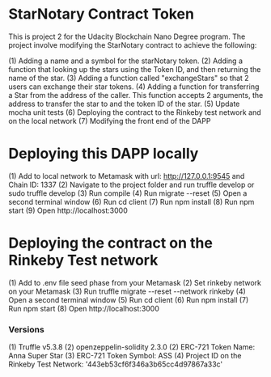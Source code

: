 # StarNotary Contract Token
This is project 2 for the Udacity Blockchain Nano Degree program. 
The project involve modifying the StarNotary contract to achieve the following:

(1) Adding a name and a symbol for the starNotary token.
(2) Adding a function that looking up the stars using the Token ID, and then returning the name of the star.
(3) Adding a function called "exchangeStars" so that 2 users can exchange their star tokens.
(4) Adding a function for transferring a Star from the address of the caller. This function accepts 2 arguments, the address to transfer the star to and the token ID of the star.
(5) Update mocha unit tests
(6) Deploying the contract to the Rinkeby test network and on the local network
(7) Modifying the front end of the DAPP


# Deploying this DAPP locally
(1) Add to local network to Metamask with url: http://127.0.0.1:9545 and Chain ID: 1337
(2) Navigate to the project folder and run truffle develop or sudo truffle develop
(3) Run compile
(4) Run migrate --reset
(5) Open a second terminal window
(6) Run cd client
(7) Run npm install
(8) Run npm start
(9) Open http://localhost:3000


# Deploying the contract on the Rinkeby Test network
(1) Add to .env file seed phase from your Metamask
(2) Set rinkeby network on your Metamask
(3) Run truffle migrate --reset --network rinkeby
(4) Open a second terminal window
(5) Run cd client
(6) Run npm install
(7) Run npm start
(8) Open http://localhost:3000


### Versions
(1) Truffle v5.3.8
(2) openzeppelin-solidity 2.3.0
(2) ERC-721 Token Name: Anna Super Star
(3) ERC-721 Token Symbol: ASS
(4) Project ID on the Rinkeby Test Network: '443eb53cf6f346a3b65cc4d97867a33c'